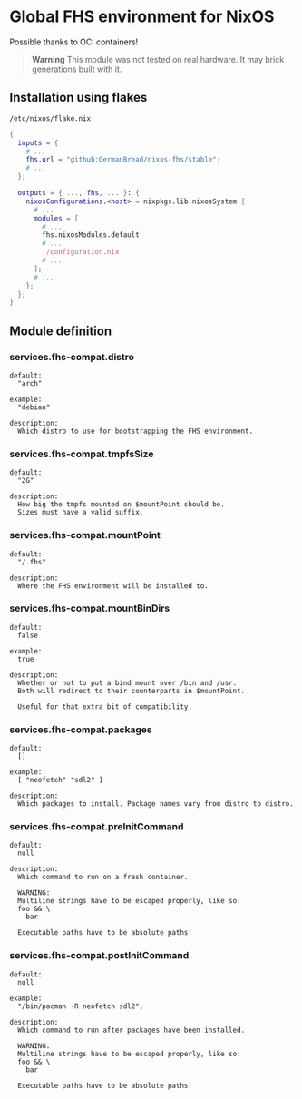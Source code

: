 # Global FHS environment for NixOS

Possible thanks to OCI containers!

> **Warning**
> This module was not tested on real hardware. It may brick generations built with it.

## Installation using flakes

`/etc/nixos/flake.nix`
```nix
{
  inputs = {
    # ...
    fhs.url = "github:GermanBread/nixos-fhs/stable";
    # ...
  };

  outputs = { ..., fhs, ... }: {
    nixosConfigurations.<host> = nixpkgs.lib.nixosSystem {
      # ...
      modules = [
        # ...
        fhs.nixosModules.default
        # ...
        ./configuration.nix
        # ...
      ];
      # ...
    };
  };
}
```

## Module definition

### services.fhs-compat.**distro**

```
default:
  "arch"

example:
  "debian"

description:
  Which distro to use for bootstrapping the FHS environment.
```

### services.fhs-compat.**tmpfsSize**

```
default:
  "2G"

description:
  How big the tmpfs mounted on $mountPoint should be.
  Sizes must have a valid suffix.
```

### services.fhs-compat.**mountPoint**

```
default:
  "/.fhs"

description:
  Where the FHS environment will be installed to.
```

### services.fhs-compat.**mountBinDirs**

```
default:
  false

example:
  true

description:
  Whether or not to put a bind mount over /bin and /usr.
  Both will redirect to their counterparts in $mountPoint.

  Useful for that extra bit of compatibility.
```

### services.fhs-compat.**packages**

```
default:
  []

example:
  [ "neofetch" "sdl2" ]

description:
  Which packages to install. Package names vary from distro to distro.
```

### services.fhs-compat.**preInitCommand**

```
default:
  null

description:
  Which command to run on a fresh container.

  WARNING:
  Multiline strings have to be escaped properly, like so:
  foo && \
    bar

  Executable paths have to be absolute paths!
```

### services.fhs-compat.**postInitCommand**

```
default:
  null

example:
  "/bin/pacman -R neofetch sdl2";

description:
  Which command to run after packages have been installed.

  WARNING:
  Multiline strings have to be escaped properly, like so:
  foo && \
    bar

  Executable paths have to be absolute paths!